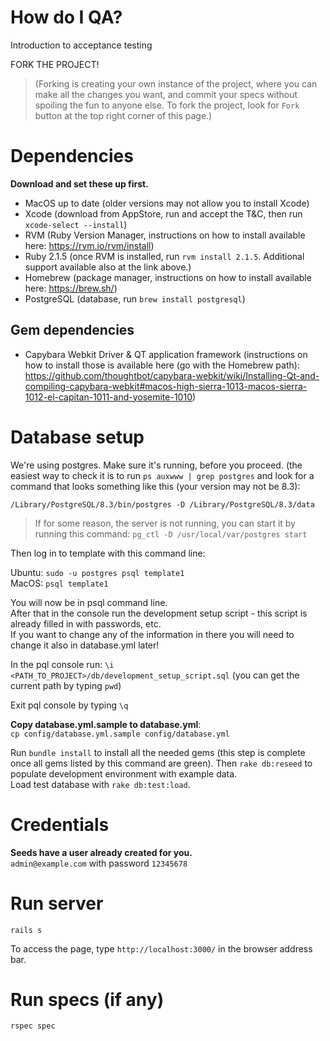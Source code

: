 # How do I QA?
Introduction to acceptance testing

FORK THE PROJECT! 
>(Forking is creating your own instance of the project, where you can make all the changes you want, and commit your specs without spoiling the fun to anyone else. To fork the project, look for `Fork` button at the top right corner of this page.)

# Dependencies
**Download and set these up first.**  
- MacOS up to date (older versions may not allow you to install Xcode)
- Xcode (download from AppStore, run and accept the T&C, then run `xcode-select --install`)
- RVM (Ruby Version Manager, instructions on how to install available here: https://rvm.io/rvm/install)
- Ruby 2.1.5  (once RVM is installed, run `rvm install 2.1.5`. Additional support available also at the link above.)
- Homebrew (package manager, instructions on how to install available here: https://brew.sh/)
- PostgreSQL  (database, run `brew install postgresql`)

## Gem dependencies
- Capybara Webkit Driver & QT application framework (instructions on how to install those is available here (go with the Homebrew path): https://github.com/thoughtbot/capybara-webkit/wiki/Installing-Qt-and-compiling-capybara-webkit#macos-high-sierra-1013-macos-sierra-1012-el-capitan-1011-and-yosemite-1010)

# Database setup
We're using postgres. Make sure it's running, before you proceed.
(the easiest way to check it is to run 
`ps auxwww | grep postgres` 
and look for a command that looks something like this (your version may not be 8.3):

`/Library/PostgreSQL/8.3/bin/postgres -D /Library/PostgreSQL/8.3/data`

>If for some reason, the server is not running, you can start it by running this command: 
`pg_ctl -D /usr/local/var/postgres start`

Then log in to template with this command line:  

Ubuntu: `sudo -u postgres psql template1`  
MacOS: `psql template1`  

You will now be in psql command line.  
After that in the console run the development setup script - this script is already filled in with passwords, etc.  
If you want to change any of the information in there you will need to change it also in database.yml later!

In the pql console run: `\i <PATH_TO_PROJECT>/db/development_setup_script.sql` (you can get the current path by typing `pwd`)

Exit pql console by typing `\q`  

**Copy database.yml.sample to database.yml**:  
`cp config/database.yml.sample config/database.yml`  

Run `bundle install` to install all the needed gems (this step is complete once all gems listed by this command are green).
Then `rake db:reseed` to populate development environment with example data.  
Load test database with `rake db:test:load`.  


# Credentials
**Seeds have a user already created for you.**  
`admin@example.com` with password `12345678`  

# Run server
`rails s` 

To access the page, type `http://localhost:3000/` in the browser address bar.

# Run specs (if any)
`rspec spec`  
